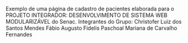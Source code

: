 Exemplo de uma página de cadastro de pacientes elaborada para o PROJETO INTEGRADOR: DESENVOLVIMENTO DE SISTEMA WEB MODULARIZÁVEL do Senac.
Integrantes do Grupo:
Christofer Luiz dos Santos Mendes
Fábio Augusto Fidelis Paschoal
Mariana de Carvalho Fernandes
